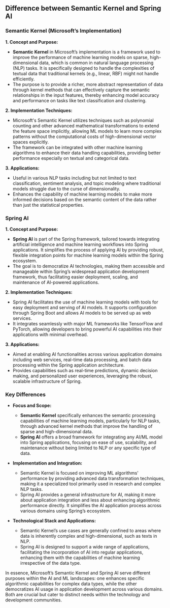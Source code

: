 ## Difference between Semantic Kernel and Spring AI

### Semantic Kernel (Microsoft’s Implementation)

**1. Concept and Purpose:**

- **Semantic Kernel** in Microsoft’s implementation is a framework used to improve the performance of machine learning
  models on sparse, high-dimensional data, which is common in natural language processing (NLP) tasks. It is
  specifically designed to handle the complexities of textual data that traditional kernels (e.g., linear, RBF) might
  not handle efficiently.
- The purpose is to provide a richer, more abstract representation of data through kernel methods that can effectively
  capture the semantic relationships in the input features, thereby enhancing model accuracy and performance on tasks
  like text classification and clustering.

**2. Implementation Techniques:**

- Microsoft's Semantic Kernel utilizes techniques such as polynomial counting and other advanced mathematical
  transformations to extend the feature space implicitly, allowing ML models to learn more complex patterns without the
  computational costs of high-dimensional vector spaces explicitly.
- The framework can be integrated with other machine learning algorithms to enhance their data handling capabilities,
  providing better performance especially on textual and categorical data.

**3. Applications:**

- Useful in various NLP tasks including but not limited to text classification, sentiment analysis, and topic modeling
  where traditional models struggle due to the curse of dimensionality.
- Enhances the capability of machine learning models to make more informed decisions based on the semantic content of
  the data rather than just the statistical properties.

### Spring AI

**1. Concept and Purpose:**

- **Spring AI** is part of the Spring framework, tailored towards integrating artificial intelligence and machine
  learning workflows into Spring applications. It simplifies the process of applying AI by providing robust, flexible
  integration points for machine learning models within the Spring ecosystem.
- The goal is to democratize AI technologies, making them accessible and manageable within Spring’s widespread
  application development framework, thus facilitating easier deployment, scaling, and maintenance of AI-powered
  applications.

**2. Implementation Techniques:**

- Spring AI facilitates the use of machine learning models with tools for easy deployment and serving of AI models. It
  supports configuration through Spring Boot and allows AI models to be served up as web services.
- It integrates seamlessly with major ML frameworks like TensorFlow and PyTorch, allowing developers to bring powerful
  AI capabilities into their applications with minimal overhead.

**3. Applications:**

- Aimed at enabling AI functionalities across various application domains including web services, real-time data
  processing, and batch data processing within the Spring application architecture.
- Provides capabilities such as real-time predictions, dynamic decision making, and personalized user experiences,
  leveraging the robust, scalable infrastructure of Spring.

### Key Differences

- **Focus and Scope:**
    - **Semantic Kernel** specifically enhances the semantic processing capabilities of machine learning models,
      particularly for NLP tasks, through advanced kernel methods that improve the handling of sparse and
      high-dimensional data.
    - **Spring AI** offers a broad framework for integrating any AI/ML model into Spring applications, focusing on ease
      of use, scalability, and maintenance without being limited to NLP or any specific type of data.

- **Implementation and Integration:**
    - Semantic Kernel is focused on improving ML algorithms' performance by providing advanced data transformation
      techniques, making it a specialized tool primarily used in research and complex NLP tasks.
    - Spring AI provides a general infrastructure for AI, making it more about application integration and less about
      enhancing algorithmic performance directly. It simplifies the AI application process across various domains using
      Spring’s ecosystem.

- **Technological Stack and Applications:**
    - Semantic Kernel’s use cases are generally confined to areas where data is inherently complex and high-dimensional,
      such as texts in NLP.
    - Spring AI is designed to support a wide range of applications, facilitating the incorporation of AI into regular
      applications, enhancing them with the capabilities of machine learning irrespective of the data type.

In essence, Microsoft’s Semantic Kernel and Spring AI serve different purposes within the AI and ML landscapes: one
enhances specific algorithmic capabilities for complex data types, while the other democratizes AI usage in application
development across various domains. Both are crucial but cater to distinct needs within the technology and development
communities.
